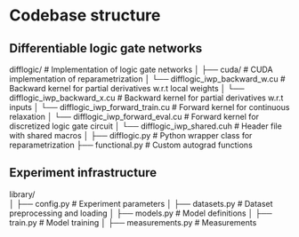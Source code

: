 # Codebase structure

## Differentiable logic gate networks
difflogic/                             # Implementation of logic gate networks
│
├── cuda/                              # CUDA implementation of reparametrization
│   └── difflogic_iwp_backward_w.cu    # Backward kernel for partial derivatives w.r.t local weights
│   └── difflogic_iwp_backward_x.cu    # Backward kernel for partial derivatives w.r.t inputs
│   └── difflogic_iwp_forward_train.cu # Forward kernel for continuous relaxation
│   └── difflogic_iwp_forward_eval.cu  # Forward kernel for discretized logic gate circuit 
│   └── difflogic_iwp_shared.cuh       # Header file with shared macros 
│
├── difflogic.py                       # Python wrapper class for reparametrization 
├── functional.py                      # Custom autograd functions 

## Experiment infrastructure
library/                               
│
├── config.py                          # Experiment parameters
│
├── datasets.py                        # Dataset preprocessing and loading
│
├── models.py                          # Model definitions
│
├── train.py                           # Model training 
│
├── measurements.py                    # Measurements 
